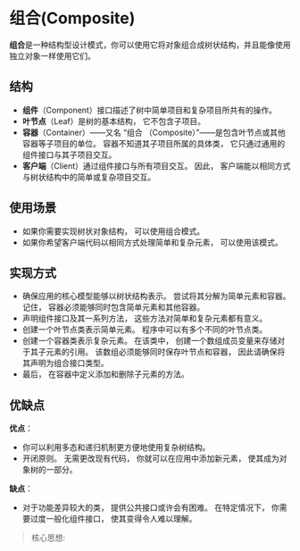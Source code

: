 # 组合(Composite)

**组合**是一种结构型设计模式，你可以使用它将对象组合成树状结构，并且能像使用独立对象一样使用它们。

## 结构

- **组件**（Component）接口描述了树中简单项目和复杂项目所共有的操作。
- **叶节点**（Leaf）是树的基本结构， 它不包含子项目。
- **容器**（Container）——又名 “组合 （Composite）”——是包含叶节点或其他容器等子项目的单位。 容器不知道其子项目所属的具体类， 它只通过通用的组件接口与其子项目交互。
- **客户端**（Client）通过组件接口与所有项目交互。 因此， 客户端能以相同方式与树状结构中的简单或复杂项目交互。

## 使用场景

- 如果你需要实现树状对象结构， 可以使用组合模式。
- 如果你希望客户端代码以相同方式处理简单和复杂元素， 可以使用该模式。

## 实现方式

- 确保应用的核心模型能够以树状结构表示。 尝试将其分解为简单元素和容器。 记住， 容器必须能够同时包含简单元素和其他容器。
- 声明组件接口及其一系列方法， 这些方法对简单和复杂元素都有意义。
- 创建一个叶节点类表示简单元素。 程序中可以有多个不同的叶节点类。
- 创建一个容器类表示复杂元素。 在该类中， 创建一个数组成员变量来存储对于其子元素的引用。 该数组必须能够同时保存叶节点和容器， 因此请确保将其声明为组合接口类型。
- 最后， 在容器中定义添加和删除子元素的方法。

## 优缺点

**优点**：

- 你可以利用多态和递归机制更方便地使用复杂树结构。
- 开闭原则。 无需更改现有代码， 你就可以在应用中添加新元素， 使其成为对象树的一部分。

**缺点**：

- 对于功能差异较大的类， 提供公共接口或许会有困难。 在特定情况下， 你需要过度一般化组件接口， 使其变得令人难以理解。

> 核心思想:

